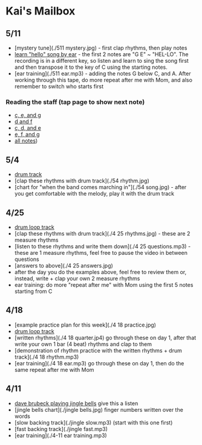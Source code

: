 # Kai's Mailbox

## 5/11

- [mystery tune](./511 mystery.jpg) - first clap rhythms, then play notes
- [learn "hello" song by ear](https://www.youtube.com/watch?v=UibkX5tVDkI) - the first 2 notes are "G E" ~ "HEL-LO". The recording is in a different key, so listen and learn to sing the song first and then transpose it to the key of C using the starting notes.
- [ear training](./511 ear.mp3) - adding the notes G below C, and A. After working through this tape, do more repeat after me with Mom, and also remember to switch who starts first

### Reading the staff (tap page to show next note)
- [c, e, and g](./staff.html?notes=ceg)
- [d and  f](./staff.html?notes=df)
- [c, d, and e ](./staff.html?notes=cde)
- [e, f, and g](./staff.html?notes=efg)
- [all notes](./staff.html?notes=cdefg))

## 5/4

- [drum track](./swing.m4a)
- [clap these rhythms with drum track](./54 rhythm.jpg)
- [chart for "when the band comes marching in"](./54 song.jpg) - after you get comfortable with the melody, play it with the drum track


## 4/25

- [drum loop track](./drums.m4a)
- [clap these rhythms with drum track](./4 25 rhythms.jpg) - these are 2 measure rhythms
- [listen to these rhythms and write them down](./4 25 questions.mp3) - these are 1 measure rhythms, feel free to pause the video in between questions
- [answers to above](./4 25 answers.jpg)
- after the day you do the examples above, feel free to review them or, instead, write + clap your own 2 measure rhythms
- ear training: do more "repeat after me" with Mom using the first 5 notes starting from C


## 4/18

- [example practice plan for this week](./4 18 practice.jpg)
- [drum loop track](./drums.m4a)
- [written rhythms](./4 18 quarter.jp4) go through these on day 1, after that write your own 1 bar (4 beat) rhythms and clap to them
- [demonstration of rhythm practice with the written rhythms + drum track](./4 18 rhythm.mp3) 
- [ear training](./4 18 ear.mp3) go through these on day 1, then do the same repeat after me with Mom

## 4/11

- [dave brubeck playing jingle bells](https://www.youtube.com/watch?v=6_V0NIsCiaE) give this a listen
- [jingle bells chart](./jingle bells.jpg) finger numbers written over the words
- [slow backing track](./jingle slow.mp3) (start with this one first)
- [fast backing track](./jingle fast.mp3)
- [ear training](./4-11 ear training.mp3)
